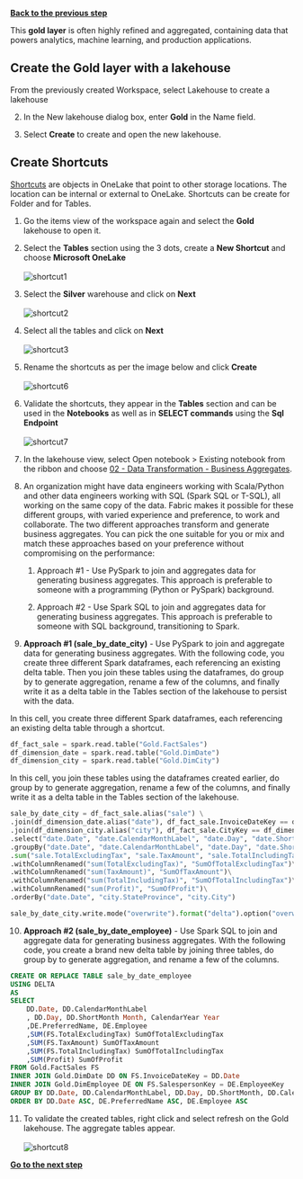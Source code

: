 [**Back to the previous step**](/FromZeroToHero_Parma/Analytics%20-%20How%20To%20Proceed/6_Prepare_Silver_Layer.md)

This **gold layer** is often highly refined and aggregated, containing data that powers analytics, machine learning, and production applications.

## Create the Gold layer with a lakehouse
From the previously created Workspace, select Lakehouse to create a lakehouse
   
2. In the New lakehouse dialog box, enter **Gold** in the Name field.
   
3. Select **Create** to create and open the new lakehouse.

## Create Shortcuts 

[Shortcuts](https://learn.microsoft.com/en-us/fabric/onelake/onelake-shortcuts) are objects in OneLake that point to other storage locations. The location can be internal or external to OneLake. Shortcuts can be create for Folder and for Tables.

1. Go the items view of the workspace again and select the **Gold** lakehouse to open it.

2. Select the **Tables** section using the 3 dots, create a **New Shortcut** and choose **Microsoft OneLake**</br>  
   ![shortcut1](../Images/shortcut_1.png)

3. Select the **Silver** warehouse and click on **Next**</br>  
   ![shortcut2](../Images/shortcut_2.png)

4. Select all the tables and click on **Next**</br>  
   ![shortcut3](../Images/shortcut_3.png)

5. Rename the shortcuts as per the image below and click **Create**</br>  
   ![shortcut6](../Images/shortcut_6.png)

6. Validate the shortcuts, they appear in the **Tables** section and can be used in the **Notebooks** as well as in **SELECT commands** using the **Sql Endpoint**</br>  
   ![shortcut7](../Images/shortcut_7.png)

7. In the lakehouse view, select Open notebook > Existing notebook from the ribbon and choose [02 - Data Transformation - Business Aggregates](/FromZeroToHero_Parma/Notebooks/02%20-%20Data%20Transformation%20-%20Business%20Aggregates.ipynb). 

8. An organization might have data engineers working with Scala/Python and other data engineers working with SQL (Spark SQL or T-SQL), all working on the same copy of the data. Fabric makes it possible for these different groups, with varied experience and preference, to work and collaborate. The two different approaches transform and generate business aggregates. You can pick the one suitable for you or mix and match these approaches based on your preference without compromising on the performance:

   1. Approach #1 - Use PySpark to join and aggregates data for generating business aggregates. This approach is preferable to someone with a programming (Python or PySpark) background.

   2. Approach #2 - Use Spark SQL to join and aggregates data for generating business aggregates. This approach is preferable to someone with SQL background, transitioning to Spark.

9. **Approach #1 (sale_by_date_city)** - Use PySpark to join and aggregate data for generating business aggregates. With the following code, you create three different Spark dataframes, each referencing an existing delta table. Then you join these tables using the dataframes, do group by to generate aggregation, rename a few of the columns, and finally write it as a delta table in the Tables section of the lakehouse to persist with the data.

In this cell, you create three different Spark dataframes, each referencing an existing delta table through a shortcut.

```python 
df_fact_sale = spark.read.table("Gold.FactSales") 
df_dimension_date = spark.read.table("Gold.DimDate")
df_dimension_city = spark.read.table("Gold.DimCity")
```

In this cell, you join these tables using the dataframes created earlier, do group by to generate aggregation, rename a few of the columns, and finally write it as a delta table in the Tables section of the lakehouse.

```python 
sale_by_date_city = df_fact_sale.alias("sale") \
.join(df_dimension_date.alias("date"), df_fact_sale.InvoiceDateKey == df_dimension_date.Date, "inner") \
.join(df_dimension_city.alias("city"), df_fact_sale.CityKey == df_dimension_city.CityKey, "inner") \
.select("date.Date", "date.CalendarMonthLabel", "date.Day", "date.ShortMonth", "date.CalendarYear", "city.City", "city.StateProvince", "city.SalesTerritory", "sale.TotalExcludingTax", "sale.TaxAmount", "sale.TotalIncludingTax", "sale.Profit")\
.groupBy("date.Date", "date.CalendarMonthLabel", "date.Day", "date.ShortMonth", "date.CalendarYear", "city.City", "city.StateProvince", "city.SalesTerritory")\
.sum("sale.TotalExcludingTax", "sale.TaxAmount", "sale.TotalIncludingTax", "sale.Profit")\
.withColumnRenamed("sum(TotalExcludingTax)", "SumOfTotalExcludingTax")\
.withColumnRenamed("sum(TaxAmount)", "SumOfTaxAmount")\
.withColumnRenamed("sum(TotalIncludingTax)", "SumOfTotalIncludingTax")\
.withColumnRenamed("sum(Profit)", "SumOfProfit")\
.orderBy("date.Date", "city.StateProvince", "city.City")

sale_by_date_city.write.mode("overwrite").format("delta").option("overwriteSchema", "true").save("Tables/aggregate_sale_by_date_city")
```

10. **Approach #2 (sale_by_date_employee)** - Use Spark SQL to join and aggregate data for generating business aggregates. With the following code, you create a brand new delta table by joining three tables, do group by to generate aggregation, and rename a few of the columns.

``` sql
CREATE OR REPLACE TABLE sale_by_date_employee
USING DELTA
AS
SELECT
	DD.Date, DD.CalendarMonthLabel
    , DD.Day, DD.ShortMonth Month, CalendarYear Year
	,DE.PreferredName, DE.Employee
	,SUM(FS.TotalExcludingTax) SumOfTotalExcludingTax
	,SUM(FS.TaxAmount) SumOfTaxAmount
	,SUM(FS.TotalIncludingTax) SumOfTotalIncludingTax
	,SUM(Profit) SumOfProfit 
FROM Gold.FactSales FS
INNER JOIN Gold.DimDate DD ON FS.InvoiceDateKey = DD.Date
INNER JOIN Gold.DimEmployee DE ON FS.SalespersonKey = DE.EmployeeKey
GROUP BY DD.Date, DD.CalendarMonthLabel, DD.Day, DD.ShortMonth, DD.CalendarYear, DE.PreferredName, DE.Employee
ORDER BY DD.Date ASC, DE.PreferredName ASC, DE.Employee ASC
```

11. To validate the created tables, right click and select refresh on the Gold lakehouse. The aggregate tables appear.</br>  
    ![shortcut8](../Images/shortcut_8.png)


[**Go to the next step**](/FromZeroToHero_Parma/Analytics%20-%20How%20To%20Proceed/7_Prepare_Gold_Layer.md)